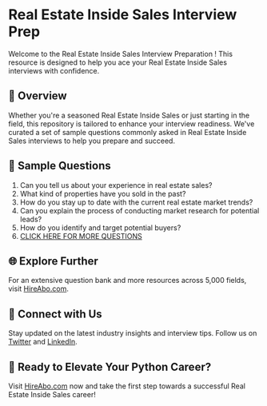 # Real Estate Inside Sales Interview Prep

Welcome to the Real Estate Inside Sales Interview Preparation ! This resource is designed to help you ace your Real Estate Inside Sales interviews with confidence.

## 🚀 Overview

Whether you're a seasoned Real Estate Inside Sales or just starting in the field, this repository is tailored to enhance your interview readiness. We've curated a set of sample questions commonly asked in Real Estate Inside Sales interviews to help you prepare and succeed.

## 📝 Sample Questions

1. Can you tell us about your experience in real estate sales?
2. What kind of properties have you sold in the past?
3. How do you stay up to date with the current real estate market trends?
4. Can you explain the process of conducting market research for potential leads?
5. How do you identify and target potential buyers?
6. [CLICK HERE FOR MORE QUESTIONS](https://hireabo.com/job/21_0_22/Real%20Estate%20Inside%20Sales)

## 🌐 Explore Further

For an extensive question bank and more resources across 5,000 fields, visit [HireAbo.com](https://www.hireabo.com).

## 📱 Connect with Us

Stay updated on the latest industry insights and interview tips. Follow us on [Twitter](https://twitter.com/hireabo) and [LinkedIn](https://www.linkedin.com/in/hire-abo-3609972a8/).

## 🚀 Ready to Elevate Your Python Career?

Visit [HireAbo.com](https://www.hireabo.com) now and take the first step towards a successful Real Estate Inside Sales career!